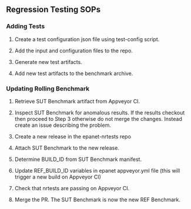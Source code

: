 <!---
   Testing.md

   Created: Sept 6, 2019
   Updated: Later

   Author: Michael E. Tryby
           US EPA - ORD/NRMRL
--->

## Regression Testing SOPs


### Adding Tests

  1. Create a test configuration json file using test-config script.

  2. Add the input and configuration files to the repo.

  3. Generate new test artifacts.

  4. Add new test artifacts to the benchmark archive.



### Updating Rolling Benchmark

  1. Retrieve SUT Benchmark artifact from Appveyor CI.

  2. Inspect SUT Benchmark for anomalous results. If the results checkout then
     proceed to Step 3 otherwise do not merge the changes. Instead create an
     issue describing the problem.

  3. Create a new release in the epanet-nrtests repo

  4. Attach SUT Benchmark to the new release.

  5. Determine BUILD_ID from SUT Benchmark manifest.

  6. Update REF_BUILD_ID variables in epanet appveyor.yml file (this will
     trigger a new build on Appveyor CI)

  7. Check that nrtests are passing on Appveyor CI.

  8. Merge the PR. The SUT Benchmark is now the new REF Benchmark.
